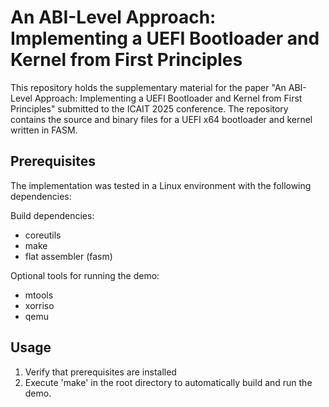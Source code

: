 # An ABI-Level Approach: Implementing a UEFI Bootloader and Kernel from First Principles

This repository holds the supplementary material for the paper "An ABI-Level Approach: Implementing a UEFI Bootloader and Kernel from First Principles" submitted to the ICAIT 2025 conference. The repository contains the source and binary files for a UEFI x64 bootloader and kernel written in FASM.

## Prerequisites

The implementation was tested in a Linux environment with the following dependencies:

Build dependencies:

* coreutils
* make
* flat assembler (fasm)

Optional tools for running the demo:

* mtools
* xorriso
* qemu

## Usage

1. Verify that prerequisites are installed
2. Execute 'make' in the root directory to automatically build and run the demo.
